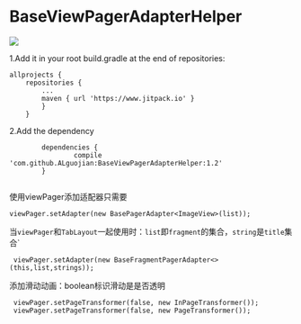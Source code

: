 # BaseViewPagerAdapterHelper

[![](https://jitpack.io/v/ALguojian/BaseViewPagerAdapterHelper.svg)](https://jitpack.io/#ALguojian/BaseViewPagerAdapterHelper)

1.Add it in your root build.gradle at the end of repositories:

```
allprojects {
	repositories {
		...
		maven { url 'https://www.jitpack.io' }
		}
	}
```

2.Add the dependency

```
		dependencies {
    	        compile 'com.github.ALguojian:BaseViewPagerAdapterHelper:1.2'
    	}


```

使用viewPager添加适配器只需要
```
viewPager.setAdapter(new BasePagerAdapter<ImageView>(list));

```

当`viewPager`和`TabLayout`一起使用时：`list`即`fragment`的集合，`string`是`title`集合`
```
 viewPager.setAdapter(new BaseFragmentPagerAdapter<>(this,list,strings));
```

添加滑动动画：boolean标识滑动是是否透明

```
 viewPager.setPageTransformer(false, new InPageTransformer());
 viewPager.setPageTransformer(false, new PageTransformer());
```
